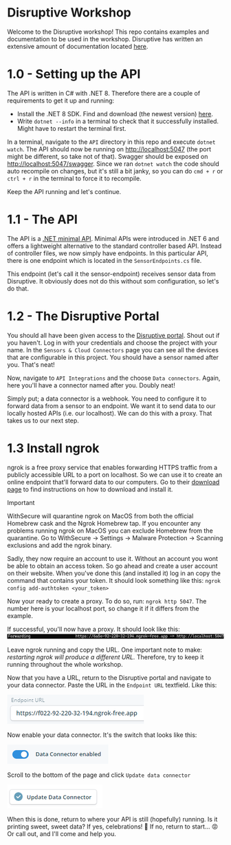 # Disruptive Workshop

Welcome to the Disruptive workshop! This repo contains examples and documentation to be used in the workshop.
Disruptive has written an extensive amount of documentation located [here](https://disruptive.gitbook.io/docs).

# 1.0 - Setting up the API

The API is written in C# with .NET 8. Therefore there are a couple of requirements to get it up and running:

- Install the .NET 8 SDK. Find and download (the newest version) [here](https://dotnet.microsoft.com/en-us/download/dotnet/8.0).
- Write `dotnet --info` in a terminal to check that it successfully installed. Might have to restart the terminal first.

In a terminal, navigate to the `API` directory in this repo and execute `dotnet watch`. The API should now be running on [http://localhost:5047](http://localhost:5047) (the port might be different, so take not of that). Swagger should be exposed on [http://localhost:5047/swagger](http://localhost:5047/swagger). Since we ran `dotnet watch` the code should auto recompile on changes, but it's still a bit janky, so you can do `cmd + r` or `ctrl + r` in the terminal to force it to recompile.

Keep the API running and let's continue.

# 1.1 - The API

The API is a [.NET minimal API](https://learn.microsoft.com/en-us/aspnet/core/tutorials/min-web-api?view=aspnetcore-8.0&tabs=visual-studio). Minimal APIs were introduced in .NET 6 and offers a lightweight alternative to the standard controller based API. Instead of controller files, we now simply have endpoints. In this particular API, there is one endpoint which is located in the `SensorEndpoints.cs` file.

This endpoint (let's call it the sensor-endpoint) receives sensor data from Disruptive. It obviously does not do this without som configuration, so let's do that.

# 1.2 - The Disruptive Portal

You should all have been given access to the [Disruptive portal](https://studio.disruptive-technologies.com/). Shout out if you haven't. Log in with your credentials and choose the project with your name. In the `Sensors & Cloud Connectors` page you can see all the devices that are configurable in this project. You should have a sensor named after you. That's neat!

Now, navigate to `API Integrations` and the choose `Data connectors`. Again, here you'll have a connector named after you. Doubly neat!

Simply put; a data connector is a webhook. You need to configure it to forward data from a sensor to an endpoint. We want it to send data to our locally hosted APIs (i.e. our localhost). We can do this with a proxy. That takes us to our next step.

# 1.3 Install ngrok

ngrok is a free proxy service that enables forwarding HTTPS traffic from a publicly accessible URL to a port on localhost. So we can use it to create an online endpoint that'll forward data to our computers. Go to their [download page](https://ngrok.com/download) to find instructions on how to download and install it.

> [!IMPORTANT]
> WithSecure will quarantine ngrok on MacOS from both the official Homebrew cask and the Ngrok Homebrew tap.
> If you encounter any problems running ngrok on MacOS you can exclude Homebrew from the quarantine.
> Go to WithSecure -> Settings -> Malware Protection -> Scanning exclusions and add the ngrok binary.

Sadly, they now require an account to use it. Without an account you wont be able to obtain an access token. So go ahead and create a user account on their website. When you've done this (and installed it) log in an copy the command that contains your token. It should look something like this: `ngrok config add-authtoken <your_token>`

Now your ready to create a proxy. To do so, run: `ngrok http 5047`. The number here is your localhost port, so change it if it differs from the example.

If successful, you'll now have a proxy. It should look like this:
![proxy](./Images/proxy.jpg)

Leave ngrok running and copy the URL. One important note to make: <i> restarting ngrok will produce a different URL. </i> Therefore, try to keep it running throughout the whole workshop.

Now that you have a URL, return to the Disruptive portal and navigate to your data connector. Paste the URL in the `Endpoint URL` textfield. Like this:

![alt text](./Images/endpoint.png)

Now enable your data connector. It's the switch that looks like this:

![alt text](./Images/enable.png)

Scroll to the bottom of the page and click `Update data connector`

![alt text](./Images/update.png)

When this is done, return to where your API is still (hopefully) running. Is it printing sweet, sweet data? If yes, celebrations! 🎉 If no, return to start... 😡 Or call out, and I'll come and help you.
